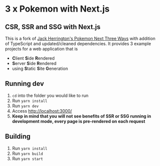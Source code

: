 # 3 x Pokemon with Next.js
## CSR, SSR and SSG with Next.js

This is a fork of [Jack Herrington's Pokemon Next Three Ways](https://github.com/jherr/pokemon-next-three-ways)  with addition of TypeScript and updated/cleaned dependencies. It provides 3 example projects for a web application that is

 - **C**lient **S**ide **R**endered
 - **S**erver **S**ide **R**endered
 - using **S**tatic **S**ite **G**eneration

## Running dev

 1. `cd` into the folder you would like to run
 2. Run `yarn install`
 3. Run `yarn dev`
 4. Access [http://localhost:3000/](http://localhost:3000/)
 5. **Keep in mind that you will not see benefits of SSR or SSG running in development mode, every page is pre-rendered on each request**

## Building
 1. Run `yarn install`
 2. Run `yarn build`
 3. Run `yarn start`
